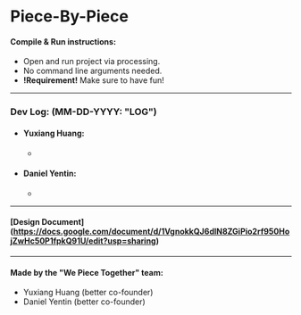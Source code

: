 # Piece-By-Piece 

#### Compile & Run instructions: 
* Open and run project via processing. 
* No command line arguments needed.
* **!Requirement!** Make sure to have fun! 
---
### Dev Log: (MM-DD-YYYY: "LOG")
* #### Yuxiang Huang:
    *  
* #### Daniel Yentin:
    *  
---
#### [Design Document] (https://docs.google.com/document/d/1VgnokkQJ6dlN8ZGiPio2rf950HojZwHc50P1fpkQ91U/edit?usp=sharing)
---
#### Made by the "We Piece Together" team:
* Yuxiang Huang (better co-founder)
* Daniel Yentin (better co-founder)
